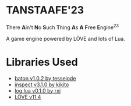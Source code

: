# TANSTAAFE'23
**T**here **A**in't **N**o **S**uch **T**hing **A**s **A** **F**ree **E**ngine<sup>23</sup>

A game engine powered by LÖVE and lots of Lua.


# Libraries Used
* [baton v1.0.2 by tesselode](https://github.com/tesselode/baton)
* [inspect v3.1.0 by kikito](http://github.com/kikito/inspect.lua)
* [log.lua v0.1.0 by rxi](https://github.com/rxi/log.lua)
* [LÖVE v11.4](https://love2d.org/)
